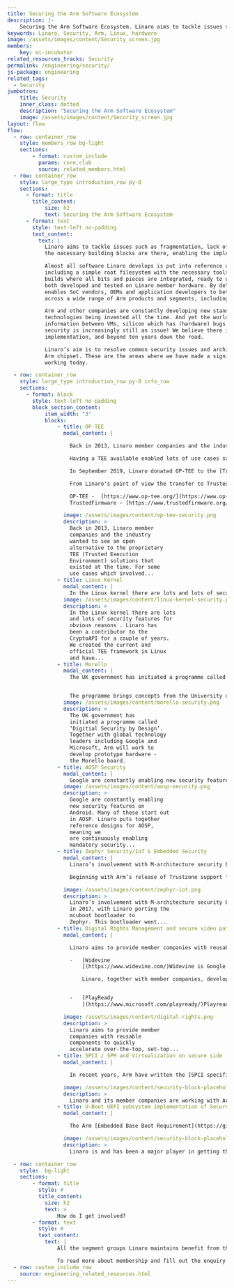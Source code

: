 ```yaml
---
title: Securing the Arm Software Ecosystem
description: |-
    Securing the Arm Software Ecosystem. Linaro aims to tackle issues such as fragmentation, lack of standards and open source implementations in the Arm ecosystem.
keywords: Linaro, Security, Arm, Linux, hardware
image: /assets/images/content/Security_screen.jpg
members:
    key: mi-incubator
related_resources_tracks: Security
permalink: /engineering/security/
js-package: engineering
related_tags:
  - Security
jumbotron:
    title: Security
    inner_class: dotted
    description: "Securing the Arm Software Ecosystem"
    image: /assets/images/content/Security_screen.jpg
layout: flow
flow:
  - row: container_row
    style: members_row bg-light
    sections:
        - format: custom_include
          params: core,club
          source: related_members.html
  - row: container_row
    style: large_type introduction_row py-0
    sections:
      - format: title
        title_content:
            size: h2
            text: Securing the Arm Software Ecosystem
      - format: text
        style: text-left no-padding
        text_content:
          text: |
            Linaro aims to tackle issues such as fragmentation, lack of standards and open source implementations in the Arm ecosystem. While we are involved in entire use cases and technologies, we also do a lot of low level security work to ensure
            the necessary building blocks are there, enabling the implementation and support of more feature rich use cases.

            Almost all software Linaro develops is put into reference designs. Designs range from simple reference Linux setups
            including a simple root filesystem with the necessary tools and features to test the technology itself, to fully fledged AOSP
            builds where all bits and pieces are integrated, ready to use and test. It is not uncommon for the reference designs to be
            both developed and tested on Linaro member hardware. By delivering tested reference Open Source software, Linaro
            enables SoC vendors, OEMs and application developers to better understand how to design and build secure applications
            across a wide range of Arm products and segments, including IoT, mobile and digital.

            Arm and other companies are constantly developing new standards that will enrich and enhance old features, with new
            technologies being invented all the time. And yet the world continues to talk about updates to IOT devices, servers leaking
            information between VMs, silicon which has (hardware) bugs and so on. So although Linaro has tackled many challenges,
            security is increasingly still an issue! We believe there is still a lot of work to be done to design for security through
            implementation, and beyond ten years down the road.

            Linaro’s aim is to resolve common security issues and architect SoC/OEM agnostic security solutions for devices using an
            Arm chipset. These are the areas where we have made a significant impact in the past and areas where we are actively
            working today.

  - row: container_row
    style: large_type introduction_row py-0 info_row
    sections:
      - format: block
        style: text-left no-padding
        block_section_content:
            item_width: "3"
            blocks:
                - title: OP-TEE
                  modal_content: |

                    Back in 2013, Linaro member companies and the industry wanted to see an open alternative to the proprietary TEE (Trusted Execution Environment) solutions that existed at the time. For some use cases which involved high value assets, the existing security on OSes wasn’t sufficient. Traditional OSes like Linux, MacOS and Windows all had too many security issues that would give the attacker root access to devices. As a result, Linaro started to get into discussions with various TEE vendors regarding open sourcing an existing TEE or creating one from scratch. Linaro ended up working with ST-Microelectronics who wanted to make their proprietary TEE solution open source. In the summer of 2014, Linaro together with its member companies published the open source TEE that has since become known as OP-TEE.

                    Having a TEE available enabled lots of use cases such as secure storage and secure key handling, while also providing a location to work securely with DRM data and deal with secrets during boot.

                    In September 2019, Linaro donated OP-TEE to the [TrustedFirmware](https://www.trustedfirmware.org/) project. Linaro believes that it makes sense to have OP-TEE developed and belonging to the same organization as TrustedFirmware-A, since the firmware project (initially headed by Arm) serves as the initial bootloader on many recent devices (especially Armv8-A).

                    From Linaro's point of view the transfer to TrustedFirmware.org hasn't changed much in terms of contributions. Linaro still employs the majority of the core maintainers of the OP-TEE project and still drives the day to day work, such as maintaining the project at GitHub, doing releases, making bug fixes and taking care of vulnerabilities reported to the project. From a long term perspective, Linaro is working with its member companies to develop new features and implement new technologies and architecture support. Some of these have been mentioned elsewhere on this webpage (Widevine, U-Boot, Linux kernel framework, Keymaster, SPCI to name a few).

                    OP-TEE -  [https://www.op-tee.org/](https://www.op-tee.org/)
                    TrustedFirmware - [https://www.trustedfirmware.org/](https://www.trustedfirmware.org/)

                  image: /assets/images/content/op-tee-security.png
                  description: >
                    Back in 2013, Linaro member
                    companies and the industry
                    wanted to see an open
                    alternative to the proprietary
                    TEE (Trusted Execution
                    Environment) solutions that
                    existed at the time. For some
                    use cases which involved...
                - title: Linux Kernel
                  modal_content: |
                    In the Linux kernel there are lots and lots of security features for obvious reasons . Linaro has been a contributor to the CryptoAPI for a couple of years. We created the current and official TEE framework in Linux and have also successfully upstreamed a TEE driver for OP-TEE, which we maintain today. Although we are not highly active in the [KSPP](https://kernsec.org/wiki/index.php/Kernel_Self_Protection_Project) project, we do support their work and have contributed to this project in the past.
                  image: /assets/images/content/linux-kernel-security.png
                  description: >
                    In the Linux kernel there are lots
                    and lots of security features for
                    obvious reasons . Linaro has
                    been a contributor to the
                    CryptoAPI for a couple of years.
                    We created the current and
                    official TEE framework in Linux
                    and have...
                - title: Morello
                  modal_content: |
                    The UK government has initiated a programme called ‘[Digitial Security by Design](https://www.ukri.org/innovation/industrial-strategy-challenge-fund/digital-security-by-design/)’. Together with global technology leaders including Google and Microsoft, Arm will work to develop prototype hardware - the Morello board. This device will enable industry partners to assess the security benefits of a range of prototype architectural features in real-world scenarios. Linaro will play a key role in this programme by being one of the players driving the software development for this board.


                    The programme brings concepts from the University of Cambridge’s [CHERI](https://www.cl.cam.ac.uk/research/security/ctsrd/cheri/) project into a new Arm prototype architecture. In January, the project received a major boost with £70 million of new UK Government funding. In July 2019, the project gained further momentum with the Digital Security by Design partners contributing to take the investment pot to more than £117 million.
                  image: /assets/images/content/morello-security.png
                  description: >
                    The UK government has
                    initiated a programme called
                    ‘Digitial Security by Design’.
                    Together with global technology
                    leaders including Google and
                    Microsoft, Arm will work to
                    develop prototype hardware -
                    the Morello board.
                - title: AOSP Security
                  modal_content: |
                    Google are constantly enabling new security features on Android. Many of these start out in AOSP. Linaro puts together reference designs for AOSP, meaning we are continuously enabling mandatory security features and ensuring they are up-to-date in our AOSP reference builds. One such example is Keymaster in Android/AOSP that is responsible for protecting keys used to protect various data. Google themselves have support for Keymaster in their TEE solution called Trusty. However, since there are vendors out there who use OP-TEE instead of Trusty, Linaro has together with member companies implemented a Keymaster solution for OP-TEE that works with the latest AOSP release.
                  image: /assets/images/content/aosp-security.png
                  description: >
                    Google are constantly enabling
                    new security features on
                    Android. Many of these start out
                    in AOSP. Linaro puts together
                    reference designs for AOSP,
                    meaning we
                    are continuously enabling
                    mandatory security...
                - title: Zephyr Security/IoT & Embedded Security
                  modal_content: |
                    Linaro’s involvement with M-architecture security began in 2017, with Linaro porting the mcuboot bootloader to Zephyr. This bootloader went from being the bootloader of a specific RTOS, to a general project to help provide secure booting on multiple Cortex-M platforms. At this time, Linaro also became involved with overall security in the Zephyr project, and a Linaro employee is currently the Security Architect for the Zephyr project.

                    Beginning with Arm’s release of Trustzone support for M-architecture, Linaro has also been involved in the Trusted Firmware-M project.

                  image: /assets/images/content/zephyr-iot.png
                  description: >
                    Linaro’s involvement with M-architecture security began
                    in 2017, with Linaro porting the
                    mcuboot bootloader to
                    Zephyr. This bootloader went...
                - title: Digital Rights Management and secure video path
                  modal_content: |

                    Linaro aims to provide member companies with reusable components to quickly accelerate over-the-top, set-top box, smart TV and infotainment use cases for protected content such as Widevine (Level 1) and Playready SL3000 using OP-TEE, WPEWebkit, RDK and AOSP.

                    -   [Widevine
                        ](https://www.widevine.com/)Widevine is Google’s answer to the studios requirement of having content DRM protected. Widevine is one of the few exceptions where Linaro is actively doing work that isn’t open to the general public. In other words, Widevine is not an open source project, so for users and companies who are interested in running Widevine on their devices, they have to reach out to Google and sign an agreement that gives them access to the specifications. Google themselves have written a mock-implementation that demonstrates how to use the APIs. Since it’s a mock implementation, it hasn't been developed to run on real devices.

                        Linaro, together with member companies, developed a Widevine implementation for OP-TEE based on the OEMCrypto v11 specification. Due to many changes and the fact that v11 is no longer backwards compatible, Linaro has started to develop a new Widevine version for OP-TEE based on OEMCrypto v15.2. We expect to have this work completed at the beginning of 2020. Since it is not possible to open source it due to the license agreement, Linaro will only share this version with members of Linaro who have signed an agreement with Google. The v11 OEMCrypto reference implementation has also been integrated with wpewebkit, OpenCDM, RDK and AOSP.


                    -   [PlayReady
                        ](https://www.microsoft.com/playready/)Playready is Microsoft's content protection technology, that is very widely deployed on over 4 billion devices and can be used to protect studios premium content. It is another rare exception where Linaro is doing work that isn’t open to the general public. Linaro has developed, along with our members, a Playready reference OP-TEE trusted application that adheres to the Playready for TEE (PRiTEE) interface and integrates with porting kit v3.3. This can only be shared with members who have also signed the appropriate Microsoft Playready licenses. Alongside the Playready trusted application, Linaro has also worked to provide reference implementations for AOSP and Open embedded and associated fixes to the porting kit to enable this. On AOSP, Linaro has developed a Playready mediadrm plugin and tested integration with Exoplayer and Chromium browser. For Linux we’ve integrated with Open Embedded build system and [wpewebkit](https://wpewebkit.org/) browser with OpenCDM plugins. These underlying technologies, browser plugins and trusted applications have also been integrated and tested with [RDK](https://rdkcentral.com/).

                  image: /assets/images/content/digital-rights.png
                  description: >
                    Linaro aims to provide member
                    companies with reusable
                    components to quickly
                    accelerate over-the-top, set-top...
                - title: SPCI / SPM and Virtualization on secure side
                  modal_content: |

                    In recent years, Arm have written the [SPCI specification](https://developer.arm.com/docs/den0077/a). That specification aims to describe and propose a common way to communicate with various software components, both firmware as well as OSes. A new component that is being discussed is the Secure Partition Manager (SPM). This specification together with newer Arm architectures will make it possible to run a hypervisor on secure side. This means that in the future, it will be possible to run virtualization on secure side as well. As can be expected, this specification affects lots of software components. Linaro and its member companies are working with Arm to ensure that software written today will not only work in the future, but also be configured in such a way that it can run newly developed features.

                  image: /assets/images/content/security-block-placeholder.png
                  description: >
                    Linaro and its member companies are working with Arm to ensure that software written today will not only work in the future...
                - title: U-Boot UEFI subsystem implementation of Secure Boot and Measured Boot
                  modal_content: |

                    The Arm [Embedded Base Boot Requirement](https://github.com/ARM-software/ebbr) specification selects UEFI as the standard interface to boot from. Linaro has committed to the implementation of EBBR and in particular SecureBoot and MeasuredBoot in the context of U-Boot. These features require OP-TEE support for secure databases and also UEFI Authenticated Variables. Authenticated variables allow the ability to store, update and retrieve certain variables in a secure manner. Additional security ‘features’ recently added include EFI_RNG_PROTOCOL support which is used by Kernal Address Space Layout Randomization. Linaro is and has been a major player in getting this work done for U-Boot.

                  image: /assets/images/content/security-block-placeholder.png
                  description: >
                    Linaro is and has been a major player in getting this work done for U-Boot...

  - row: container_row
    style:  bg-light
    sections:
        - format: title
          style: #
          title_content:
            size: h2
            text: >
                How do I get involved?
        - format: text
          style: #
          text_content:
            text: |
                All the segment groups Linaro maintains benefit from the work Linaro does on security for Arm. This work provides the foundations these groups need to accelerate Arm development within their verticals. If you would like to get involved with the work Linaro does on security specifically, you can join as a member at Club or Core level. This will allow you to actively drive the engineering work and set the priorities.

                To read more about membership and fill out the enquiry form [>>CLICK HERE](/membership/)
  - row: custom_include_row
    source: engineering_related_resources.html
---
```

